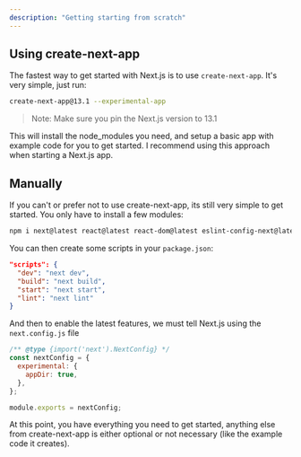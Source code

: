 ```yaml
---
description: "Getting starting from scratch"
---
```


## Using create-next-app

The fastest way to get started with Next.js is to use `create-next-app`. It's very simple, just run:

```bash
create-next-app@13.1 --experimental-app
```

> Note: Make sure you pin the Next.js version to 13.1

This will install the node_modules you need, and setup a basic app with example code for you to get started. I recommend using this approach when starting a Next.js app.

## Manually

If you can't or prefer not to use create-next-app, its still very simple to get started. You only have to install a few modules:

```bash
npm i next@latest react@latest react-dom@latest eslint-config-next@latest
```

You can then create some scripts in your `package.json`:

```json
"scripts": {
  "dev": "next dev",
  "build": "next build",
  "start": "next start",
  "lint": "next lint"
}
```

And then to enable the latest features, we must tell Next.js using the `next.config.js` file

```js
/** @type {import('next').NextConfig} */
const nextConfig = {
  experimental: {
    appDir: true,
  },
};

module.exports = nextConfig;
```

At this point, you have everything you need to get started, anything else from create-next-app is either optional or not necessary (like the example code it creates).
